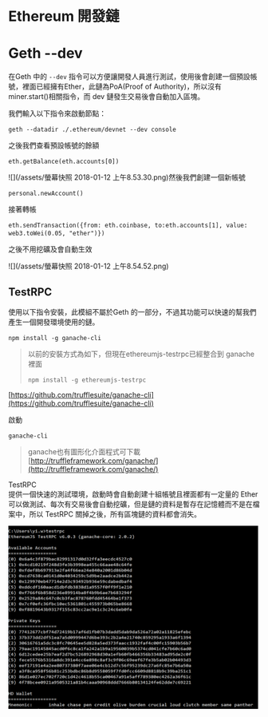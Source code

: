 # Ethereum 開發鏈

# Geth --dev

在Geth 中的 `--dev` 指令可以方便讓開發人員進行測試，使用後會創建一個預設帳號，裡面已經擁有Ether，此鏈為PoA\(Proof of Authority\)，所以沒有miner.start\(\)相關指令，而 dev 鏈發生交易後會自動加入區塊。

我們輸入以下指令來啟動節點：

```
geth --datadir ./.ethereum/devnet --dev console
```

之後我們查看預設帳號的餘額

```
eth.getBalance(eth.accounts[0])
```

![](/assets/螢幕快照 2018-01-12 上午8.53.30.png)然後我們創建一個新帳號

```
personal.newAccount()
```

接著轉帳

```
eth.sendTransaction({from: eth.coinbase, to:eth.accounts[1], value: web3.toWei(0.05, "ether")})
```

之後不用挖礦及會自動生效

![](/assets/螢幕快照 2018-01-12 上午8.54.52.png)

## TestRPC

使用以下指令安裝，此模組不屬於Geth 的一部分，不過其功能可以快速的幫我們產生一個開發環境使用的鏈。

```
npm install -g ganache-cli
```

> 以前的安裝方式為如下，但現在ethereumjs-testrpc已經整合到 ganache 裡面
>
> ```
> npm install -g ethereumjs-testrpc
> ```

[https://github.com/trufflesuite/ganache-cli](https://github.com/trufflesuite/ganache-cli)

啟動

```
ganache-cli
```

> ganache也有圖形化介面程式可下載[http://truffleframework.com/ganache/](http://truffleframework.com/ganache/)

TestRPC  
 提供一個快速的測試環境，啟動時會自動創建十組帳號且裡面都有一定量的 Ether 可以做測試、每次有交易後會自動挖礦，但是鏈的資料是暫存在記憶體而不是在檔案中，所以 TestRPC 關掉之後，所有區塊鏈的資料都會消失。

![](/assets/0921.png)

